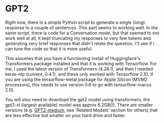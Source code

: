 # GPT2

Right now, there is a simple Python script to generate a single (long) response to a couple of 
sentences.  This part seems to working well.  In the same script, there is code for a Conversation
mode, but that seemed to not work well at all, it kept truncating my responses to very few tokens
and generating very brief responses that didn't relate the question.  I'll see if I can tune the
code so that it is more useful.

This assumes that you have a functioning install of Huggingface's Transformers package installed 
and that it is working with Tensorflow.  For me, I used the latest version of Transformers (4.28.1),
and then I needed keras-nlp (current, 0.4.1), and these only worked with Tensorflow 2.10.  If you are 
using the tensorflow-metal package for Apple Silicon (M1/M2 processors), this needs to use version
0.6 to go with tensorflow-macos 2.10.

You will also need to download the gpt2 model using transformers, the gpt2-xl (largest available) model
was approx 6.2GB(!).  There are smaller versions (e.g. [GPT2-medium](https://huggingface.co/gpt2-medium), see 
'Related Models' section for others) that are less effective but smaller on your hard drive and faster.
